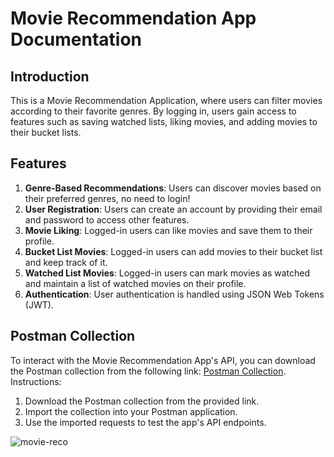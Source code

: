 # Movie Recommendation App Documentation

## Introduction
This is a Movie Recommendation Application, where users can filter movies according to their favorite genres. By logging in, users gain access to features such as saving watched lists, liking movies, and adding movies to their bucket lists.

## Features
1. **Genre-Based Recommendations**: Users can discover movies based on their preferred genres, no need to login!
2. **User Registration**: Users can create an account by providing their email and password to access other features.
3. **Movie Liking**: Logged-in users can like movies and save them to their profile.
4. **Bucket List Movies**: Logged-in users can add movies to their bucket list and keep track of it.
5. **Watched List Movies**: Logged-in users can mark movies as watched and maintain a list of watched movies on their profile.
6. **Authentication**: User authentication is handled using JSON Web Tokens (JWT).


## Postman Collection
To interact with the Movie Recommendation App's API, you can download the Postman collection from the following link: [Postman Collection](https://bit.ly/RecoBee).
Instructions:
1. Download the Postman collection from the provided link.
2. Import the collection into your Postman application.
3. Use the imported requests to test the app's API endpoints.


![movie-reco](https://github.com/rafipopz98/movie-reco/assets/107236681/a692fd9a-949d-4276-94e1-6880352a9fef)
